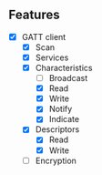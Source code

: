 ## Features
- [x] GATT client
  - [x] Scan
  - [x] Services
  - [x] Characteristics
    - [ ] Broadcast
    - [x] Read
    - [x] Write
    - [x] Notify
    - [x] Indicate
  - [x] Descriptors
    - [x] Read
    - [x] Write
  - [ ] Encryption
